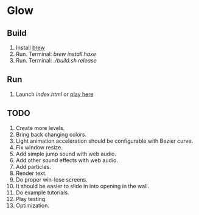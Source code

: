 # Glow

## Build

1. Install [brew](https://brew.sh)
1. Run. Terminal: *brew install haxe*
1. Run. Terminal: *./build.sh release*

## Run

1. Launch *index.html* or [play here](https://hapass.github.io/start_with_nothing/)

## TODO

1. Create more levels.
1. Bring back changing colors.
1. Light animation acceleration should be configurable with Bezier curve.
1. Fix window resize.
1. Add simple jump sound with web audio.
1. Add other sound effects with web audio.
1. Add particles.
1. Render text.
1. Do proper win-lose screens.
1. It should be easier to slide in into opening in the wall.
1. Do example tutorials.
1. Play testing.
1. Optimization.
